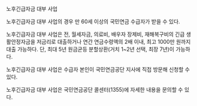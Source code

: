 노후긴급자금 대부 사업


노후긴급자금 대부 사업의 경우 만 60세 이상의 국민연금 수급자가 받을 수 있다.


노후긴급자금 대부 사업은 전, 월세자금, 의료비, 배우자 장제비, 재해복구비의 긴급 생활안정자금을 저금리로 대출하거나 연간 연금수령액의 2배 이내, 최고 1000만 원까지 대출 가능하다. 단, 최대 5년 원금균등 분할상환(거치 1~2년 선택, 최장 7년)이 가능하다.


노후긴급자금 대부 사업은 수급자 본인이 국민연금공단 지사에 직접 방문해 신청할 수 있다.


노후긴급자금 대부 사업은 국민연금공단 콜센터(1355)에 자세한 내용을 문의할 수 있다.